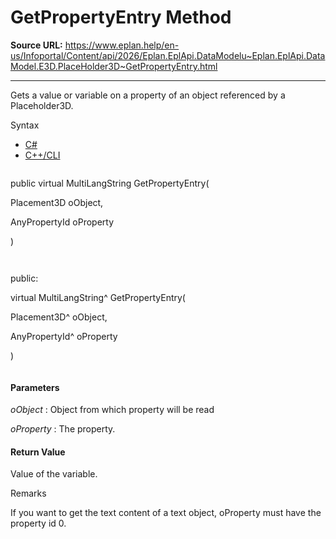 # GetPropertyEntry Method

**Source URL:** https://www.eplan.help/en-us/Infoportal/Content/api/2026/Eplan.EplApi.DataModelu~Eplan.EplApi.DataModel.E3D.PlaceHolder3D~GetPropertyEntry.html

---

Gets a value or variable on a property of an object referenced by a Placeholder3D.

Syntax

- [C#](#i-syntax-CS)
- [C++/CLI](#i-syntax-CPP2005)

```
```
public virtual MultiLangString GetPropertyEntry( 

   Placement3D oObject,

   AnyPropertyId oProperty

)
```
```

```
```
public:

virtual MultiLangString^ GetPropertyEntry( 

   Placement3D^ oObject,

   AnyPropertyId^ oProperty

)
```
```

#### Parameters

*oObject*
:   Object from which property will be read

*oProperty*
:   The property.

#### Return Value

Value of the variable.

Remarks

If you want to get the text content of a text object, oProperty must have the property id 0.
